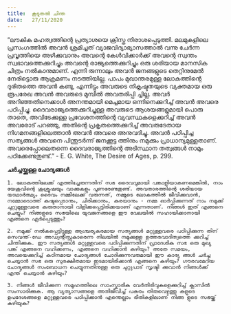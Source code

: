 ```yaml
---
title:  കൂടുതൽ ചിന്ത
date:   27/11/2020
---
```


“ലൗകിക മഹത്വത്തിന്റെ പ്രത്യാശയെ ക്രിസ്ത നിരാശപ്പെടുത്തി. മലമുകളിലെ പ്രസംഗത്തിൽ അവൻ ശ്രമിച്ചത് വ്യാജവിദ്യാഭ്യാസത്താൽ വന്നു ചേർന്ന പ്രവൃത്തിയെ അഴിക്കുവാനും അവന്റെ കേൾവിക്കാർക്ക് അവന്റെ സ്വന്തം സ്വഭാവത്തെക്കുറിച്ചും അവന്റെ രാജ്യത്തെക്കുറിച്ചും ഒരു ശരിയായ മാനസിക ചിത്രം നൽകാനുമാണ്. എന്നി രുന്നാലും അവൻ ജനങ്ങളുടെ തെറ്റിനുമേൽ നേരിട്ടൊരു ആക്രമണം നടത്തിയില്ല. പാപം മുഖാന്തരമുള്ള ലോകത്തിന്റെ ദുരിതത്തെ അവൻ കണ്ടു, എന്നിട്ടും അവരുടെ നികൃഷ്ടതയുടെ വ്യക്തമായ ഒരു രൂപരേഖ അവൻ അവരുടെ മുമ്പിൽ അവതരിപ്പി ച്ചില്ല. അവർ അറിഞ്ഞതിനെക്കാൾ അനന്തമായി മെച്ചമായ ഒന്നിനെക്കുറിച്ച് അവൻ അവരെ പഠിപ്പിച്ചു. ദൈവരാജ്യത്തെക്കുറിച്ചുള്ള അവരുടെ ആശയങ്ങളുമായി പൊരു താതെ, അവിടേക്കുള്ള പ്രവേശനത്തിന്റെ വ്യവസ്ഥകളെക്കുറിച്ച് അവൻ അവരോട് പറഞ്ഞു, അതിന്റെ പ്രകൃതത്തെക്കുറിച്ച് അവരുടേതായ നിഗമനങ്ങളിലെത്താൻ അവൻ അവരെ അനുവദിച്ചു. അവൻ പഠിപ്പിച്ച സത്യങ്ങൾ അവനെ പിന്തുടർന്ന് ജനക്കൂട്ട ത്തിനും നമുക്കും പ്രാധാന്യമുള്ളതാണ്. അവരെപ്പോലെതന്നെ ദൈവരാജ്യത്തിന്റെ അടിസ്ഥാന തത്വങ്ങൾ നാമും പഠിക്കേണ്ടതുണ്ട്.” - E. G. White, The Desire of Ages, p. 299.

**ചർച്ചയ്ക്കുള്ള ചോദ്യങ്ങൾ**

`1. ലോകത്തിലേക്ക് എത്തിച്ചേരുന്നതിന് സഭ ദൈവവുമായി പങ്കാളിയാകണമെങ്കിൽ, നാം യേശുവിന്റെ ശുശ്രൂഷയും വാക്കുകളും പുണരേണ്ടതുണ്ട്. അവതാരത്തിന്റെ ശരിയായ യാഥാർത്ഥ്യം ദൈവം നമ്മിലേക്ക് വരുന്നത്, നമ്മുടെ ലോകത്തിൽ ജീവിക്കുവാൻ, നമ്മോടൊത്ത് കഷ്ടപ്പെടാനും, ചിരിക്കാനും, കരയാനും - നമ്മ ഓർപ്പിക്കുന്നത് നാം നമുക്ക് ചുറ്റുമുള്ളവരെ കരുതാനായി വിളിക്കപ്പെട്ടിരിക്കയാണ് എന്നതാണ്. നിങ്ങൾ ഇത് എങ്ങനെ ചെയ്യും? നിങ്ങളുടെ സഭയിലെ യുവജനങ്ങളെ ഈ വേലയിൽ സഹായിക്കാനായി എങ്ങനെ ഏർപ്പെടുത്തും?`

`2. നമുക്ക് നൽകപ്പെട്ടിട്ടുള്ള ആശ്ചര്യകരമായ സത്യങ്ങൾ മറ്റുള്ളവരെ പഠിപ്പിക്കുന്ന തിന് സെവന്ത്-ഡേ അഡ്വന്റിസ്റ്റുകാരെന്ന നിലയിൽ നമുക്കുള്ള ഉത്തരവാദിത്വത്തെ ക്കുറിച്ച് ചിന്തിക്കുക. ഈ സത്യങ്ങൾ മറ്റുള്ളവരെ പഠിപ്പിക്കുന്നതിന് പ്രാദേശിക സഭ ഒരു മുഖ്യ പങ്ക് എങ്ങനെ വഹിക്കണം, എങ്ങനെ വഹിക്കാൻ കഴിയും? അതേ സമയം, അവയെക്കുറിച്ച് കഠിനമായ ചോദ്യങ്ങൾ ചോദിക്കുന്നവരുമായി ഈ കാര്യ ങ്ങൾ ചർച്ച ചെയ്യാൻ സഭ ഒരു സുരക്ഷിതമായ ഇടമായിരിക്കാൻ എങ്ങനെ കഴിയും? ഗൗരവമേറിയ ചോദ്യങ്ങൾ സംബോധന ചെയ്യുന്നതിനുള്ള ഒരു ചുറ്റുപാട് സൃഷ്ടി ക്കുവാൻ നിങ്ങൾക്ക് എന്ത് ചെയ്യാൻ കഴിയും?`

`3. നിങ്ങൾ ജീവിക്കുന്ന സമൂഹത്തിലെ സാംസ്കാരിക വേർതിരിവുകളെക്കുറിച്ച് ക്ലാസിൽ സംസാരിക്കുക. ആ വ്യത്യാസങ്ങളെ അതിജീവിച്ച് പകരം തിരുവെഴുത്തു കളുടെ ഉപദേശങ്ങളെ മറ്റുള്ളവരെ പഠിപ്പിക്കാൻ എന്തെല്ലാം രീതികളിലാണ് നിങ്ങ ളുടെ സഭയ്ക്ക് കഴിയുക?`